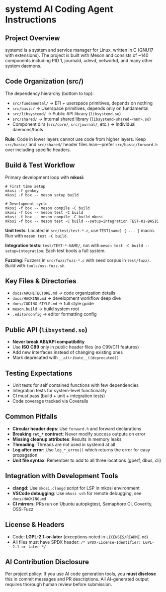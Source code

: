 # systemd AI Coding Agent Instructions

## Project Overview

systemd is a system and service manager for Linux, written in C (GNU17 with extensions). The project is built with Meson and consists of ~140 components including PID 1, journald, udevd, networkd, and many other system daemons.

## Code Organization (src/)

The dependency hierarchy (bottom to top):
- `src/fundamental/` → EFI + userspace primitives, depends on nothing
- `src/basic/` → Userspace primitives, depends only on fundamental
- `src/libsystemd/` → Public API library (`libsystemd.so`)
- `src/shared/` → Internal shared library (`libsystemd-shared-<nnn>.so`)
- Component dirs (`src/core/`, `src/journal/`, etc.) → Individual daemons/tools

**Rule**: Code in lower layers cannot use code from higher layers. Keep `src/basic/` and `src/shared/` header files lean—prefer `src/basic/forward.h` over including specific headers.

## Build & Test Workflow

Primary development loop with **mkosi**:
```fish
# First time setup
mkosi -f genkey
mkosi -f box -- meson setup build

# Development cycle
mkosi -f box -- meson compile -C build
mkosi -f box -- meson test -C build
mkosi -f box -- meson compile -C build mkosi
mkosi -f box -- meson test -C build --setup=integration TEST-01-BASIC
```

**Unit tests**: Located in `src/test/test-*.c`, use `TEST(name) { ... }` macro. Run with `meson test -C build`.

**Integration tests**: `test/TEST-*-NAME/`, run with `meson test -C build --setup=integration`. Each test boots a full system.

**Fuzzing**: Fuzzers in `src/fuzz/fuzz-*.c` with seed corpus in `test/fuzz/`. Build with `tools/oss-fuzz.sh`.

## Key Files & Directories

- `docs/ARCHITECTURE.md` → code organization details
- `docs/HACKING.md` → development workflow deep dive
- `docs/CODING_STYLE.md` → full style guide
- `meson.build` → build system root
- `.editorconfig` → editor formatting config

## Public API (`libsystemd.so`)

- **Never break ABI/API compatibility**
- Use **ISO C89** only in public header files (no C99/C11 features)
- Add new interfaces instead of changing existing ones
- Mark deprecated with `__attribute__((deprecated))`

## Testing Expectations

- Unit tests for self contained functions with few dependencies
- Integration tests for system-level functionality
- CI must pass (build + unit + integration tests)
- Code coverage tracked via Coveralls

## Common Pitfalls

- **Circular header deps**: Use `forward.h` and forward declarations
- **Breaking `ret_*` contract**: Never modify success outputs on error
- **Missing cleanup attributes**: Results in memory leaks
- **Threading**: Threads are not used in systemd at all
- **Log after error**: Use `log_*_errno()` which returns the error for easy propagation
- **Unit file syntax**: Remember to add to all three locations (gperf, dbus, cli)

## Integration with Development Tools

- **clangd**: Use `mkosi.clangd` script for LSP in mkosi environment
- **VSCode debugging**: Use `mkosi ssh` for remote debugging, see `docs/HACKING.md`
- **CI mirrors**: PRs run on Ubuntu autopkgtest, Semaphore CI, Coverity, OSS-Fuzz

## License & Headers

- Code: **LGPL-2.1-or-later** (exceptions noted in `LICENSES/README.md`)
- All files must have SPDX header: `/* SPDX-License-Identifier: LGPL-2.1-or-later */`

## AI Contribution Disclosure

Per project policy: If you use AI code generation tools, you **must disclose** this in commit messages and PR descriptions. All AI-generated output requires thorough human review before submission.
